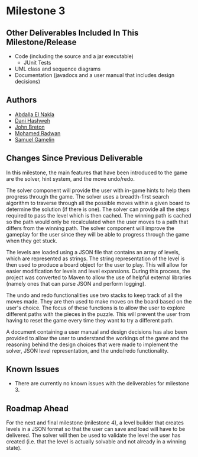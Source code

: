 # Milestone 3

## Other Deliverables Included In This Milestone/Release

- Code (including the source and a jar executable)
  - JUnit Tests
- UML class and sequence diagrams
- Documentation (javadocs and a user manual that includes design decisions)

## Authors

- [Abdalla El Nakla](mailto:abdallaelnakla@cmail.carleton.ca)
- [Dani Hashweh](mailto:danihashweh@cmail.carleton.ca)
- [John Breton](mailto:johnbreton@cmail.carleton.ca)
- [Mohamed Radwan](mailto:mohamedradwan@cmail.carleton.ca)
- [Samuel Gamelin](mailto:samuelgamelin@cmail.carleton.ca)

## Changes Since Previous Deliverable

In this milestone, the main features that have been introduced to the game are the solver, hint system, and the move undo/redo. 

The solver component will provide the user with in-game hints to help them progress through the game. The solver uses a breadth-first search algorithm to traverse through all the possible moves within a given board to determine the solution (if there is one). The solver can provide all the steps required to pass the level which is then cached. The winning path is cached so the path would only be recalculated when the user moves to a path that differs from the winning path. The solver component will improve the gameplay for the user since they will be able to progress through the game when they get stuck.

The levels are loaded using a JSON file that contains an array of levels, which are represented as strings. The string representation of the level is then used to produce a board object for the user to play. This will allow for easier modification for levels and level expansions. During this process, the project was converted to Maven to allow the use of helpful external libraries (namely ones that can parse JSON and perform logging). 

The undo and redo functionalities use two stacks to keep track of all the moves made. They are then used to make moves on the board based on the user's choice. The focus of these functions is to allow the user to explore different paths with the pieces in the puzzle. This will prevent the user from having to reset the game every time they want to try a different path.

A document containing a user manual and design decisions has also been provided to allow the user to understand the workings of the game and the reasoning behind the design choices that were made to implement the solver, JSON level representation, and the undo/redo functionality.

## Known Issues

- There are currently no known issues with the deliverables for milestone 3.

## Roadmap Ahead

For the next and final milestone (milestone 4), a level builder that creates levels in a JSON format so that the user can save and load will have to be delivered. The solver will then be used to validate the level the user has created (i.e. that the level is actually solvable and not already in a winning state).
